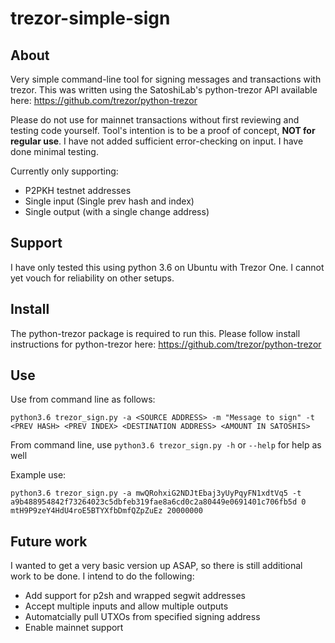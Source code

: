 # trezor-simple-sign

## About
Very simple command-line tool for signing messages and transactions with trezor. 
This was written using the SatoshiLab's python-trezor API available here: https://github.com/trezor/python-trezor

Please do not use for mainnet transactions without first reviewing and testing code yourself. Tool's intention is to be
a proof of concept, **NOT for regular use**. I have not added sufficient error-checking on input. I have done minimal testing.

Currently only supporting:

- P2PKH testnet addresses
- Single input (Single prev hash and index)
- Single output (with a single change address)

## Support
I have only tested this using python 3.6 on Ubuntu with Trezor One. I cannot yet vouch for reliability on other setups.

## Install
The python-trezor package is required to run this. Please follow install instructions for python-trezor here: https://github.com/trezor/python-trezor

## Use
Use from command line as follows:
```
python3.6 trezor_sign.py -a <SOURCE ADDRESS> -m "Message to sign" -t <PREV HASH> <PREV INDEX> <DESTINATION ADDRESS> <AMOUNT IN SATOSHIS>
```
From command line, use `python3.6 trezor_sign.py -h` or `--help` for help as well

Example use:
```
python3.6 trezor_sign.py -a mwQRohxiG2NDJtEbaj3yUyPqyFN1xdtVq5 -t a9b488954842f73264023c5dbfeb319fae8a6cd0c2a80449e0691401c706fb5d 0 mtH9P9zeY4HdU4roE5BTYXfbDmfQZpZuEz 20000000
```

## Future work
I wanted to get a very basic version up ASAP, so there is still additional work to be done. I intend to do the following:

- Add support for p2sh and wrapped segwit addresses
- Accept multiple inputs and allow multiple outputs
- Automatcially pull UTXOs from specified signing address
- Enable mainnet support

